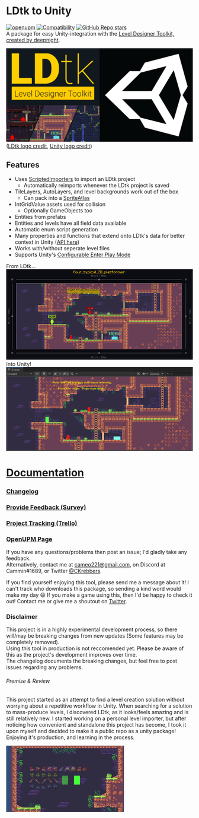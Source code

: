 # LDtk to Unity
[![openupm](https://img.shields.io/npm/v/com.cammin.ldtkunity?label=openupm&registry_uri=https://package.openupm.com)](https://openupm.com/packages/com.cammin.ldtkunity/)
[![Compatibility](https://img.shields.io/badge/Unity-2019.2+-brightgreen)](https://unity3d.com/get-unity/download/archive)
[![GitHub Repo stars](https://img.shields.io/github/stars/Cammin/LDtkUnity?color=%23dca&label=%E2%AD%90)](https://github.com/Cammin/LDtkUnity)  
A package for easy Unity-integration with the [Level Designer Toolkit, created by deepnight](https://ldtk.io/).

![Banner](DocFX/images/LDtkUnityBanner.png)  
([LDtk logo credit](https://github.com/deepnight/ldtk/blob/master/art/logo/banner-assets/square-512.png), [Unity logo credit](https://unity3d.com/legal/branding_trademarks))  

## Features  
- Uses [ScriptedImporters](https://docs.unity3d.com/Manual/ScriptedImporters.html) to import an LDtk project
  - Automatically reimports whenever the LDtk project is saved
- TileLayers, AutoLayers, and level backgrounds work out of the box
  - Can pack into a [SpriteAtlas](https://docs.unity3d.com/Manual/class-SpriteAtlas.html)
- IntGridValue assets used for collision
  - Optionally GameObjects too
- Entities from prefabs
- Entities and levels have all field data available
- Automatic enum script generation
- Many properties and functions that extend onto LDtk's data for better context in Unity ([API here](https://cammin.github.io/LDtkUnity/api/LDtkUnity.html))
- Works with/without seperate level files
- Supports Unity's [Configurable Enter Play Mode](https://docs.unity3d.com/Manual/ConfigurableEnterPlayMode.html)  

From LDtk...  
![LDtk Preview](DocFX/images/ldtk/Your_typical_2D_platformer.png)  
Into Unity!  
![Unity Preview](DocFX/images/unity/SceneLevel.png)  

# [Documentation](https://cammin.github.io/LDtkUnity/)

### [Changelog](Assets/LDtkUnity/CHANGELOG.md)
### [Provide Feedback (Survey)](https://forms.gle/a7iRkuBFxpgZpwRd8)
### [Project Tracking (Trello)](https://trello.com/b/YPgO5283)  
### [OpenUPM Page](https://openupm.com/packages/com.cammin.ldtkunity/)  

If you have any questions/problems then post an issue; I'd gladly take any feedback.  
Alternatively, contact me at cameo221@gmail.com, on Discord at Cammin#1689, or Twitter [@CKrebbers](https://twitter.com/CKrebbers).

If you find yourself enjoying this tool, please send me a message about it! I can't track who downloads this package, so sending a kind word would make my day 😄
If you make a game using this, then I'd be happy to check it out! Contact me or give me a shoutout on [Twitter](https://twitter.com/CKrebbers).

### Disclaimer
This project is in a highly experimental development process, so there will/may be breaking changes from new updates (Some features may be completely removed).  
Using this tool in production is not reccomended yet.
Please be aware of this as the project's development improves over time.  
The changelog documents the breaking changes, but feel free to post issues regarding any problems.

###### Premise & Review
This project started as an attempt to find a level creation solution without worrying about a repetitive workflow in Unity. When searching for a solution to mass-produce levels, I discovered LDtk, as it looks/feels amazing and is still relatively new. I started working on a personal level importer, but after noticing how convenient and standalone this project has become, I took it upon myself and decided to make it a public repo as a unity package! Enjoying it's production, and learning in the process.

![Opacity](DocFX/images/LDtkUnityOpacity.gif)
